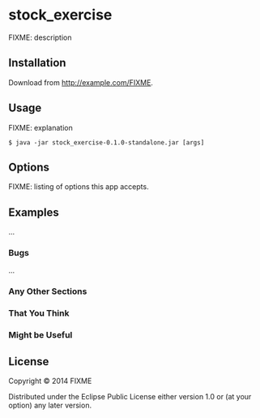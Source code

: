 # stock_exercise

FIXME: description

## Installation

Download from http://example.com/FIXME.

## Usage

FIXME: explanation

    $ java -jar stock_exercise-0.1.0-standalone.jar [args]

## Options

FIXME: listing of options this app accepts.

## Examples

...

### Bugs

...

### Any Other Sections
### That You Think
### Might be Useful

## License

Copyright © 2014 FIXME

Distributed under the Eclipse Public License either version 1.0 or (at
your option) any later version.
